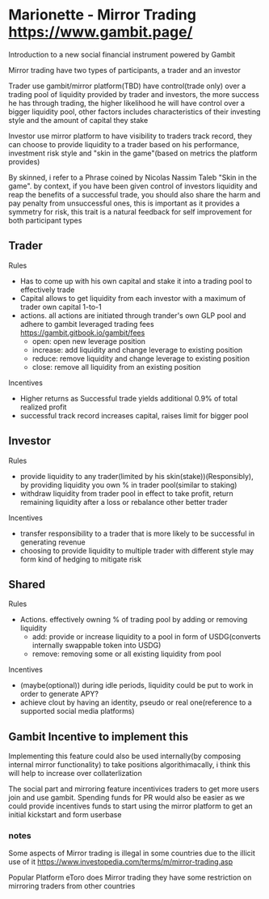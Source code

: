 
# Marionette - Mirror Trading https://www.gambit.page/

Introduction to a new social financial instrument powered by Gambit

Mirror trading have two types of participants, a trader and an investor

Trader use gambit/mirror platform(TBD) have control(trade only) over a trading pool of liquidity provided by trader and investors, the more success he has through trading, the higher likelihood he will have control over a bigger liquidity pool, other factors includes characteristics of their investing style and the amount of capital they stake

Investor use mirror platform to have visibility to traders track record, they can choose to provide liquidity to a trader based on his performance, investment risk style and "skin in the game"(based on metrics the platform provides)

By skinned, i refer to a Phrase coined by Nicolas Nassim Taleb "Skin in the game". by context, if you have been given control of investors liquidity and reap the benefits of a successful trade, you should also share the harm and pay penalty from unsuccessful ones, this is important as it provides a symmetry for risk, this trait is a natural feedback for self improvement for both participant types

## Trader

Rules

- Has to come up with his own capital and stake it into a trading pool to effectively trade
- Capital allows to get liquidity from each investor with a maximum of trader own capital 1-to-1
- actions. all actions are initiated through trander's own GLP pool and adhere to gambit leveraged trading fees <https://gambit.gitbook.io/gambit/fees>
  - open: open new leverage position
  - increase: add liquidity and change leverage to existing position
  - reduce: remove liquidity and change leverage to existing position
  - close: remove all liquidity from an existing position

Incentives

- Higher returns as Successful trade yields additional 0.9% of total realized profit
- successful track record increases capital, raises limit for bigger pool

## Investor

Rules

- provide liquidity to any trader(limited by his skin(stake))(Responsibly), by providing liquidity you own % in trader pool(similar to staking)
- withdraw liquidity from trader pool in effect to take profit, return remaining liquidity after a loss or rebalance other better trader

Incentives

- transfer responsibility to a trader that is more likely to be successful in generating revenue
- choosing to provide liquidity to multiple trader with different style may form kind of hedging to mitigate risk

## Shared

Rules

- Actions. effectively owning % of trading pool by adding or removing liquidity
  - add: provide or increase liquidity to a pool in form of USDG(converts internally swappable token into USDG)
  - remove: removing some or all existing liquidity from pool

Incentives

- (maybe(optional)) during idle periods, liquidity could be put to work in order to generate APY?
- achieve clout by having an identity, pseudo or real one(reference to a supported social media platforms)

## Gambit Incentive to implement this

Implementing this feature could also be used internally(by composing internal mirror functionality) to take positions algorithimacally, i think this will help to increase over collaterlization

The social part and mirroring feature incentivices traders to get more users join and use gambit. Spending funds for PR would also be easier as we could provide incentives funds to start using the mirror platform to get an initial kickstart and form userbase

### notes

Some aspects of Mirror trading is illegal in some countries due to the illicit use of it
<https://www.investopedia.com/terms/m/mirror-trading.asp>

Popular Platform eToro does Mirror trading they have some restriction on mirroring traders from other countries

